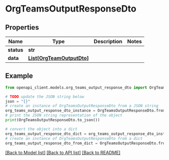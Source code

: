 # OrgTeamsOutputResponseDto


## Properties

Name | Type | Description | Notes
------------ | ------------- | ------------- | -------------
**status** | **str** |  | 
**data** | [**List[OrgTeamOutputDto]**](OrgTeamOutputDto.md) |  | 

## Example

```python
from openapi_client.models.org_teams_output_response_dto import OrgTeamsOutputResponseDto

# TODO update the JSON string below
json = "{}"
# create an instance of OrgTeamsOutputResponseDto from a JSON string
org_teams_output_response_dto_instance = OrgTeamsOutputResponseDto.from_json(json)
# print the JSON string representation of the object
print(OrgTeamsOutputResponseDto.to_json())

# convert the object into a dict
org_teams_output_response_dto_dict = org_teams_output_response_dto_instance.to_dict()
# create an instance of OrgTeamsOutputResponseDto from a dict
org_teams_output_response_dto_from_dict = OrgTeamsOutputResponseDto.from_dict(org_teams_output_response_dto_dict)
```
[[Back to Model list]](../README.md#documentation-for-models) [[Back to API list]](../README.md#documentation-for-api-endpoints) [[Back to README]](../README.md)


